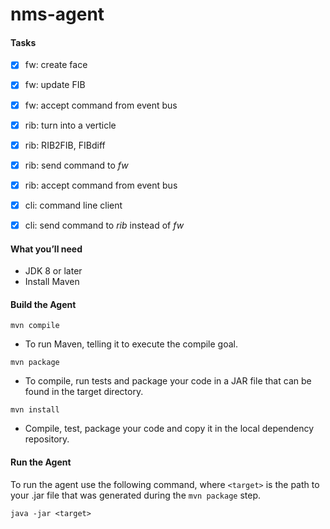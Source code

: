﻿# nms-agent
 
 
#### Tasks
 
* [X] fw: create face 
* [X] fw: update FIB 
* [X] fw: accept command from event bus 
* [X] rib: turn into a verticle 
* [X] rib: RIB2FIB, FIBdiff 
* [X] rib: send command to *fw* 
* [X] rib: accept command from event bus 
* [X] cli: command line client  
* [X] cli: send command to *rib* instead of *fw*


#### What you’ll need
 
- JDK 8 or later
- Install Maven

#### Build the Agent

`mvn compile`
- To run Maven, telling it to execute the compile goal.

`mvn package`
- To compile, run tests and package your code in a JAR file that can be found in the target directory.

`mvn install`
- Compile, test, package your code and copy it in the local dependency repository.
 
 
 #### Run the Agent
 
 To run the agent use the following command, where `<target>` is the path to your .jar file that was generated during the `mvn package` step.
 
 `java -jar <target>`

 
 
